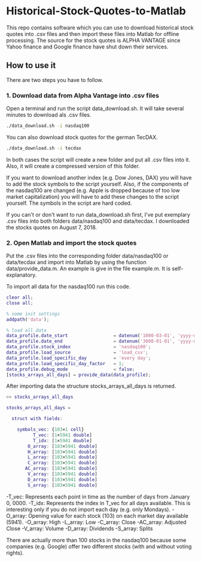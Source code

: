 # Historical-Stock-Quotes-to-Matlab

This repo contains software which you can use to download historical stock quotes into .csv files and then import these files into Matlab for offline processing. The source for the stock quotes is ALPHA VANTAGE since Yahoo finance and Google finance have shut down their services.

## How to use it

There are two steps you have to follow.

### 1. Download data from Alpha Vantage into .csv files

Open a terminal and run the script data_download.sh. It will take several minutes to download als .csv files.
```bash
./data_download.sh -i nasdaq100
```
You can also download stock quotes for the german TecDAX.
```bash
./data_download.sh -i tecdax
```
In both cases the script will create a new folder and put all .csv files into it. Also, it will create a compressed version of this folder.

If you want to download another index (e.g. Dow Jones, DAX) you will have to add the stock symbols to the script yourself. Also, if the components of the nasdaq100 are changed (e.g. Apple is dropped because of too low market capitalization) you will have to add these changes to the script yourself. The symbols in the script are hard coded.

If you can't or don't want to run data_download.sh first, I've put exemplary .csv files into both folders data/nasdaq100 and data/tecdax. I downloaded the stocks quotes on August 7, 2018.

### 2. Open Matlab and import the stock quotes

Put the .csv files into the corresponding folder data/nasdaq100 or data/tecdax and import into Matlab by using the function data/provide_data.m. An example is give in the file example.m. It is self-explanatory.

To import all data for the nasdaq100 run this code.
```matlab
clear all;
close all;

% some init settings
addpath('data');

% load all data
data_profile.date_start                 = datenum('1000-03-01', 'yyyy-mm-dd');
data_profile.date_end                   = datenum('3000-01-01', 'yyyy-mm-dd');
data_profile.stock_index                = 'nasdaq100';
data_profile.load_source                = 'load_csv';
data_profile.load_specific_day          = 'every day';
data_profile.load_specific_day_factor   = 1;
data_profile.debug_mode                 = false;
[stocks_arrays_all_days] = provide_data(data_profile);
```
After importing data the structure stocks_arrays_all_days is returned.
```matlab
>> stocks_arrays_all_days

stocks_arrays_all_days = 

  struct with fields:

    symbols_vec: {103×1 cell}
          T_vec: [1×5941 double]
          T_idx: [1×5941 double]
        O_array: [103×5941 double]
        H_array: [103×5941 double]
        L_array: [103×5941 double]
        C_array: [103×5941 double]
       AC_array: [103×5941 double]
        V_array: [103×5941 double]
        D_array: [103×5941 double]
        S_array: [103×5941 double]
```
-T_vec: Represents each point in time as the number of days from January 0, 0000.
-T_idx: Represents the index in T_vec for all days available. This is interesting only if you do not import each day (e.g. only Mondays).
-O_array: Opening value for each stock (103) on each market day available (5941).
-O_array: High
-L_array: Low
-C_array: Close
-AC_array: Adjusted Close
-V_array: Volume
-D_array: Dividends
-S_array: Splits

There are actually more than 100 stocks in the nasdaq100 because some companies (e.g. Google) offer two different stocks (with and without voting rights).
